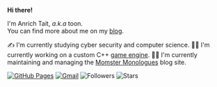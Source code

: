 **Hi there!**  

I'm Anrich Tait, _a.k.a_ toon.  
You can find more about me on my [blog](https://anrichtait.github.io/).

✍️ I'm currently studying cyber security and computer science.
👨‍💻 I'm currently working on a custom C++ [game engine](https://github.com/anrichtait/lowlight-engine).
👨‍🔧 I'm currently maintaining and managing the [Momster Monologues](https://momster-monologues.github.io/) blog site.

[![GitHub Pages](https://img.shields.io/badge/-GitHub%20Pages-6495ED?logo=Github)](https://anrichtait.github.io/)
[![Gmail](https://img.shields.io/badge/Gmail-d14836?style=flat&logo=Gmail&logoColor=white)](mailto:anrichjtait@gmail.com)
![Followers](https://img.shields.io/github/followers/anrichtait)
![Stars](https://img.shields.io/github/stars/anrichtait)

